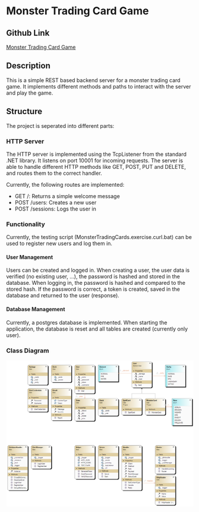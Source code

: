 # Monster Trading Card Game
## Github Link
[Monster Trading Card Game](https://github.com/lkalchhauser/MTCG)

## Description
This is a simple REST based backend server for a monster trading card game.
It implements different methods and paths to interact with the server and play the game.

## Structure
The project is seperated into different parts:

### HTTP Server
The HTTP server is implemented using the TcpListener from the standard .NET library. It listens on port 10001 for incoming requests.
The server is able to handle different HTTP methods like GET, POST, PUT and DELETE, and routes them to the correct handler.

Currently, the following routes are implemented:
- GET /: Returns a simple welcome message
- POST /users: Creates a new user
- POST /sessions: Logs the user in

### Functionality
Currently, the testing script (MonsterTradingCards.exercise.curl.bat) can be used to register new users and log them in.
#### User Management
Users can be created and logged in. When creating a user, the user data is verified (no existing user, ...), the password is hashed and stored in the database.
When logging in, the password is hashed and compared to the stored hash. If the password is correct, a token is created, saved in the database and returned to the user (response).
#### Database Management
Currently, a postgres database is implemented. When starting the application, the database is reset and all tables are created (currently only user).

### Class Diagram
![Class Diagram](./doc/img/ClassDiagram.png)
